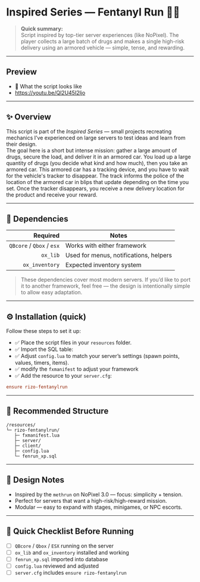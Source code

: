 # Inspired Series — **Fentanyl Run** 🚚💊

> **Quick summary:**  
> Script inspired by top-tier server experiences (like NoPixel). The player collects a large batch of drugs and makes a single high-risk delivery using an armored vehicle — simple, tense, and rewarding.

---
## Preview 

- 🎥 What the script looks like
- https://youtu.be/Ql2U45I2ljo

---

## ✨ Overview
This script is part of the *Inspired Series* — small projects recreating mechanics I’ve experienced on large servers to test ideas and learn from their design.  
The goal here is a short but intense mission: gather a large amount of drugs, secure the load, and deliver it in an armored car. You load up a large quantity of drugs (you decide what kind and how much), then you take an armored car. This armored car has a tracking device, and you have to wait for the vehicle's tracker to disappear. The track informs the police of the location of the armored car in blips that update depending on the time you set. Once the tracker disappears, you receive a new delivery location for the product and receive your reward.

---

## 🔗 Dependencies
| Required | Notes |
|---:|---|
| `QBcore` / `Qbox` / `esx`| Works with either framework |
| `ox_lib` | Used for menus, notifications, helpers |
| `ox_inventory` | Expected inventory system |

> These dependencies cover most modern servers. If you’d like to port it to another framework, feel free — the design is intentionally simple to allow easy adaptation.

---

## ⚙️ Installation (quick)
Follow these steps to set it up:

- ✅ Place the script files in your `resources` folder.
- ✅ Import the SQL table:  
- ✅ Adjust `config.lua` to match your server’s settings (spawn points, values, timers, items).
- ✅ modify the `fxmanifest` to adjust your framework
- ✅ Add the resource to your `server.cfg`:
```cfg
ensure rizo-fentanylrun
```

---

## 🧭 Recommended Structure
```
/resources/
└─ rizo-fentanylrun/
   ├─ fxmanifest.lua
   ├─ server/
   ├─ client/
   ├─ config.lua
   └─ fenrun_xp.sql
```

---

## 📝 Design Notes
- Inspired by the `methrun` on NoPixel 3.0 — focus: simplicity + tension.
- Perfect for servers that want a high-risk/high-reward mission.
- Modular — easy to expand with stages, minigames, or NPC escorts.

---

## 📌 Quick Checklist Before Running
- [ ] `QBcore` / `Qbox` / `ESX` running on the server  
- [ ] `ox_lib` and `ox_inventory` installed and working  
- [ ] `fenrun_xp.sql` imported into database  
- [ ] `config.lua` reviewed and adjusted  
- [ ] `server.cfg` includes `ensure rizo-fentanylrun`
